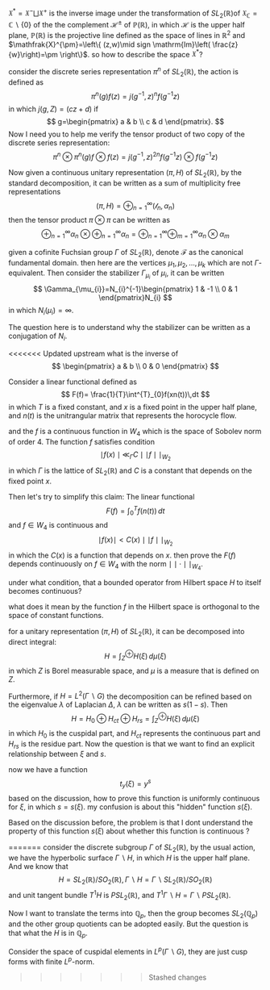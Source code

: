 $\mathfrak{X}^{*}=\mathfrak{X}^{-}\bigsqcup \mathfrak{X}^{+}$ is the inverse image under the transformation of $SL_{2}(\mathbb{R})$of $\mathfrak{X}_{\mathbb{C}}=\mathbb{C}\backslash\{0\}$ of the the complement $\mathcal{H}^{\pm}$ of $\mathbb{P}(\mathbb{R})$, in which $\mathcal{H}$ is the upper half plane, $\mathbb{P}(\mathbb{R})$ is the projective line defined as the space of lines in $\mathbb{R}^{2}$ and $\mathfrak{X}^{\pm}=\left\{ (z,w)\mid sign \mathrm{Im}\left(  \frac{z}{w}\right)=\pm  \right\}$. so how to describe the space $\mathfrak{X}^{*}$?

consider the discrete series representation $\pi^{n}$ of $SL_{2}(\mathbb{R})$, the action is defined as $$
\pi^{n}(g)f(z)=j(g^{-1},z)^{n}f(g^{-1}z)
$$
in which $j(g,Z)=(cz+d)$ if $$
g=\begin{pmatrix}
a & b \\
c & d
\end{pmatrix}.
$$
Now I need you to help me verify the tensor product of two copy of the discrete series representation: $$
\pi^{n}\otimes \pi^{n}(g)f\otimes f(z)=j(g^{-1},z)^{2n} f(g^{-1}z)\otimes f(g^{-1}z)
$$

Now given a continuous unitary representation $(\pi,H)$ of $SL_{2}(\mathbb{R})$, by the standard decomposition, it can be written as a sum of multiplicity free representations $$
(\pi,H)= \oplus^{\infty}_{n=1}(\mathcal{l}_{n},\alpha_{n})
$$
then the tensor product $\pi \otimes \pi$ can be written as $$
\oplus^{\infty}_{n=1}\alpha_{n} \otimes \oplus^{\infty}_{n=1}\alpha_{n}=\oplus^{\infty}_{n=1}\oplus^{\infty}_{m=1}\alpha_{n}\otimes\alpha_{m}
$$


given a cofinite Fuchsian group $\Gamma$ of $SL_{2}(\mathbb{R})$, denote $\mathcal{F}$ as the canonical fundamental domain. then here are the vertices $\mu_{1},\mu_{2},\dots,\mu_{k}$ which are not $\Gamma$-equivalent. Then consider the stabilizer $\Gamma_{\mu_{i}}$ of $\mu_{i}$, it can be written $$
\Gamma_{\mu_{i}}=N_{i}^{-1}\begin{pmatrix}
1 & -1 \\
0 & 1 
\end{pmatrix}N_{i}
$$
in which $N_{i}(\mu_{i})=\infty$.


The question here is to understand why the stabilizer can be written as a conjugation of $N_{i}$.


<<<<<<< Updated upstream
what is the inverse of $$
\begin{pmatrix}
a  & b \\
 0 & 0
\end{pmatrix}
$$


Consider a linear functional defined as $$
F(f)= \frac{1}{T}\int^{T}_{0}f(xn(t))\,dt 
$$
in which $T$ is a fixed constant, and $x$ is a fixed point in the upper half plane, and $n(t)$ is the unitrangular matrix that represents the horocycle flow.

and the $f$ is a continuous function in $W_{4}$ which is the space of Sobolev norm of order 4. The function $f$ satisfies condition $$
\mid f (x) \mid \ll_{\Gamma} C\mid\mid f\mid\mid_{W_{2}}
$$
in which $\Gamma$ is the lattice of $SL_{2}(\mathbb{R})$ and $C$ is a constant that depends on the fixed point $x.$


Then let's try to simplify this claim:
The linear functional $$
F(f)=\int^{T}_{0}f(n(t))\,dt
$$
and $f\in W_{4}$ is continuous and $$
\mid f(x)\mid< C(x)\mid\mid f\mid\mid_{W_{2}}
$$
in which the $C(x)$ is a function that depends on $x$. then prove the $F(f)$ depends continuously on $f \in W_{4}$ with the norm $\mid\mid \cdot \mid\mid_{W_{4}}$. 


under what condition, that a bounded operator from Hilbert space $H$ to itself becomes continuous?


what does it mean by the function $f$ in the Hilbert space is orthogonal to the space of constant functions.


for a unitary representation $(\pi,H)$ of $SL_{2}(\mathbb{R})$, it can be decomposed into direct integral:
$$
H=\int^{\oplus}_{Z}H(\xi)\,d\mu(\xi)
$$
in which $Z$ is Borel measurable space, and $\mu$ is a measure that is defined on $Z$.

Furthermore, if $H=L^{2}(\Gamma \backslash G)$ the decomposition can be refined based on the eigenvalue $\lambda$ of Laplacian $\Delta$, $\lambda$ can be written as $s(1-s)$. Then $$
H=H_{0}\oplus H_{ct} \oplus H_{rs}=\int^{\oplus}_{Z}H(\xi)\,d\mu(\xi) 
$$
in which $H_{0}$ is the cuspidal part, and $H_{ct}$ represents the continuous part and $H_{rs}$ is the residue part.
Now the question is that we want to find an explicit relationship between $\xi$ and $s$. 

now we have a function $$
t_{y}(\xi)=y^{s}
$$
based on the discussion, how to prove this function is uniformly continuous for $\xi$, in which $s=s(\xi)$. my confusion is about this "hidden" function $s(\xi)$.


Based on the discussion before, the problem is that I dont understand the property of this function $s(\xi)$ about whether this function is continuous ?

=======
consider the discrete subgroup $\Gamma$ of $SL_{2}(\mathbb{R})$, by the usual action, we have the hyperbolic surface $\Gamma \backslash H$, in which $H$ is the upper half plane. And we know that $$
H=SL_{2}(\mathbb{R})/SO_{2}(\mathbb{R}), \Gamma \backslash H=\Gamma \backslash SL_{2}(\mathbb{R})/SO_{2}(\mathbb{R})
$$
and unit tangent bundle $T^{1}H$ is $PSL_{2}(\mathbb{R})$, and $T^{1}\Gamma \backslash H=\Gamma \backslash PSL_{2}(\mathbb{R})$.

Now I want to translate the terms into $\mathbb{Q}_{p}$, then the group becomes $SL_{2}(\mathbb{Q}_{p})$ and the other group quotients can be adopted easily. But the question is that what the $H$ is in $\mathbb{Q}_{p}$.

Consider the space of cuspidal elements in $L^{p}(\Gamma \backslash G)$, they are just cusp forms with finite $L^{p}$-norm.


>>>>>>> Stashed changes
